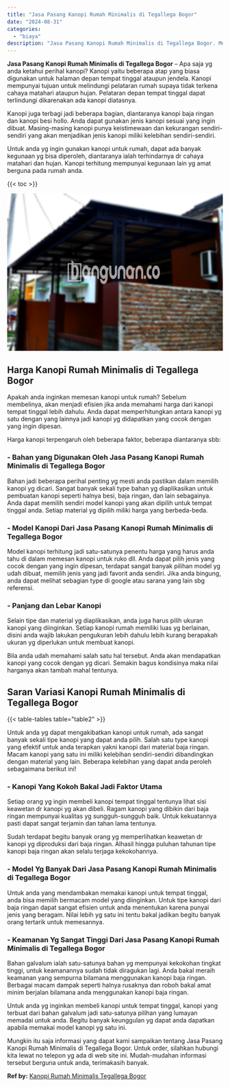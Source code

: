 ```yaml
---
title: "Jasa Pasang Kanopi Rumah Minimalis di Tegallega Bogor"
date: "2024-08-31"
categories: 
  - "biaya"
description: "Jasa Pasang Kanopi Rumah Minimalis di Tegallega Bogor. Mungkin itu saja informasi yang dapat kami sampaikan tentang Jasa Pasang Kanopi Rumah Minimalis di Teg..."
---
```


**Jasa Pasang Kanopi Rumah Minimalis di Tegallega Bogor** – Apa saja yg anda ketahui perihal kanopi? Kanopi yaitu beberapa atap yang biasa digunakan untuk halaman depan tempat tinggal ataupun jendela. Kanopi mempunyai tujuan untuk melindungi pelataran rumah supaya tidak terkena cahaya matahari ataupun hujan. Pelataran depan tempat tinggal dapat terlindungi dikarenakan ada kanopi diatasnya.

Kanopi juga terbagi jadi beberapa bagian, diantaranya kanopi baja ringan dan kanopi besi hollo. Anda dapat gunakan jenis kanopi sesuai yang ingin dibuat. Masing-masing kanopi punya keistimewaan dan kekurangan sendiri-sendiri yang akan menjadikan jenis kanopi miliki kelebihan sendiri-sendiri.

Untuk anda yg ingin gunakan kanopi untuk rumah, dapat ada banyak kegunaan yg bisa diperoleh, diantaranya ialah terhindarnya dr cahaya matahari dan hujan. Kanopi terhitung mempunyai kegunaan lain yg amat berguna pada rumah anda.

{{< toc >}}

![Jasa Pasang Kanopi Rumah Minimalis di Tegallega Bogor](/images/harga-kanopi-minimalis-63.png)

## Harga Kanopi Rumah Minimalis di Tegallega Bogor

Apakah anda inginkan memesan kanopi untuk rumah? Sebelum membelinya, akan menjadi efisien jika anda memahami harga dari kanopi tempat tinggal lebih dahulu. Anda dapat memperhitungkan antara kanopi yg satu dengan yang lainnya jadi kanopi yg didapatkan yang cocok dengan yang ingin dipesan.

Harga kanopi terpengaruh oleh beberapa faktor, beberapa diantaranya sbb:

### \- Bahan yang Digunakan Oleh Jasa Pasang Kanopi Rumah Minimalis di Tegallega Bogor

Bahan jadi beberapa perihal penting yg mesti anda pastikan dalam memilih kanopi yg dicari. Sangat banyak sekali type bahan yg diaplikasikan untuk pembuatan kanopi seperti halnya besi, baja ringan, dan lain sebagainya. Anda dapat memilih sendiri model kanopi yang akan dipilih untuk tempat tinggal anda. Setiap material yg dipilih miliki harga yang berbeda-beda.

### \- Model Kanopi Dari Jasa Pasang Kanopi Rumah Minimalis di Tegallega Bogor

Model kanopi terhitung jadi satu-satunya penentu harga yang harus anda tahu di dalam memesan kanopi untuk ruko dll. Anda dapat pilih jenis yang cocok dengan yang ingin dipesan, terdapat sangat banyak pilihan model yg udah dibuat, memilih jenis yang jadi favorit anda sendiri. Jika anda bingung, anda dapat melihat sebagian type di google atau sarana yang lain sbg referensi.

### \- Panjang dan Lebar Kanopi

Selain tipe dan material yg diaplikasikan, anda juga harus pilih ukuran kanopi yang diinginkan. Setiap kanopi rumah memiliki luas yg berlainan, disini anda wajib lakukan pengukuran lebih dahulu lebih kurang berapakah ukuran yg diperlukan untuk membuat kanopi.

Bila anda udah memahami salah satu hal tersebut. Anda akan mendapatkan kanopi yang cocok dengan yg dicari. Semakin bagus kondisinya maka nilai harganya akan tambah mahal tentunya.

## Saran Variasi Kanopi Rumah Minimalis di Tegallega Bogor

{{< table-tables table="table2" >}}

Untuk anda yg dapat mengakibatkan kanopi untuk rumah, ada sangat banyak sekali tipe kanopi yang dapat anda pilih. Salah satu type kanopi yang efektif untuk anda terapkan yakni kanopi dari material baja ringan. Macam kanopi yang satu ini miliki kelebihan sendiri-sendiri dibandingkan dengan material yang lain. Beberapa kelebihan yang dapat anda peroleh sebagaimana berikut ini!

### \- Kanopi Yang Kokoh Bakal Jadi Faktor Utama

Setiap orang yg ingin membeli kanopi tempat tinggal tentunya lihat sisi keawetan dr kanopi yg akan dibeli. Ragam kanopi yang dibikin dari baja ringan mempunyai kualitas yg sungguh-sungguh baik. Untuk kekuatannya pasti dapat sangat terjamin dan tahan lama tentunya.

Sudah terdapat begitu banyak orang yg memperlihatkan keawetan dr kanopi yg diproduksi dari baja ringan. Alhasil hingga puluhan tahunan tipe kanopi baja ringan akan selalu terjaga kekokohannya.

### \- Model Yg Banyak Dari Jasa Pasang Kanopi Rumah Minimalis di Tegallega Bogor

Untuk anda yang mendambakan memakai kanopi untuk tempat tinggal, anda bisa memilih bermacam model yang diinginkan. Untuk tipe kanopi dari baja ringan dapat sangat efisien untuk anda menentukan karena punyai jenis yang beragam. Nilai lebih yg satu ini tentu bakal jadikan begitu banyak orang tertarik untuk memesannya.

### \- Keamanan Yg Sangat Tinggi Dari Jasa Pasang Kanopi Rumah Minimalis di Tegallega Bogor

Bahan galvalum ialah satu-satunya bahan yg mempunyai kekokohan tingkat tinggi, untuk keamanannya sudah tidak diragukan lagi. Anda bakal meraih keamanan yang sempurna bilamana menggunakan kanopi baja ringan. Berbagai macam dampak seperti halnya rusaknya dan roboh bakal amat minim berjalan bilamana anda menggunakan kanopi baja ringan.

Untuk anda yg inginkan membeli kanopi untuk tempat tinggal, kanopi yang terbuat dari bahan galvalum jadi satu-satunya pilihan yang lumayan memadai untuk anda. Begitu banyak keunggulan yg dapat anda dapatkan apabila memakai model kanopi yg satu ini.

Mungkin itu saja informasi yang dapat kami sampaikan tentang Jasa Pasang Kanopi Rumah Minimalis di Tegallega Bogor. Untuk order, silahkan hubungi kita lewat no telepon yg ada di web site ini. Mudah-mudahan informasi tersebut berguna untuk anda, terimakasih banyak.

**Ref by:**  [Kanopi Rumah Minimalis Tegallega Bogor](https://id.wikipedia.org/wiki/Kanopi)
